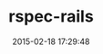 ---
layout: post
title:  "rspec-rails"
repo:   "rspec/rspec-rails"
date:   2015-02-18 17:29:48
gemurl: http://github.com/rspec/rspec-rails
---